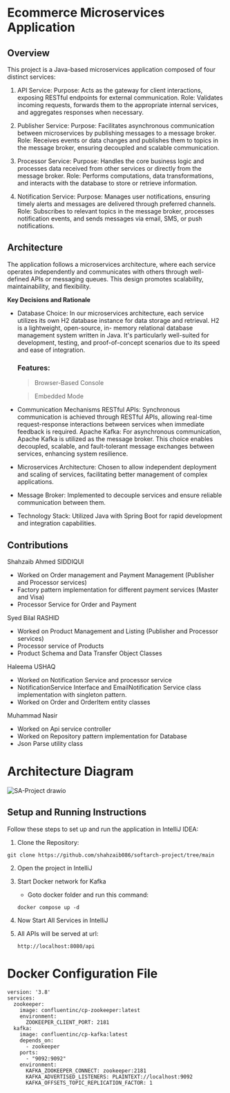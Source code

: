 # Ecommerce Microservices Application

## Overview
This project is a Java-based microservices application composed of four distinct services:

1. API Service:
Purpose: Acts as the gateway for client interactions, exposing RESTful endpoints for external communication.
Role: Validates incoming requests, forwards them to the appropriate internal services, and aggregates responses when necessary.

2. Publisher Service:
Purpose: Facilitates asynchronous communication between microservices by publishing messages to a message broker.
Role: Receives events or data changes and publishes them to topics in the message broker, ensuring decoupled and scalable communication.

3. Processor Service:
Purpose: Handles the core business logic and processes data received from other services or directly from the message broker.
Role: Performs computations, data transformations, and interacts with the database to store or retrieve information.

4. Notification Service:
Purpose: Manages user notifications, ensuring timely alerts and messages are delivered through preferred channels.
Role: Subscribes to relevant topics in the message broker, processes notification events, and sends messages via email, SMS, or push notifications.

## Architecture
The application follows a microservices architecture, where each service operates independently and communicates with others through well-defined APIs or messaging queues. This design promotes scalability, maintainability, and flexibility.

**Key Decisions and Rationale**
- Database Choice:
  In our microservices architecture, each service utilizes its own H2 database instance for data storage and retrieval. H2 is a lightweight, open-source, in- 
  memory relational database management system written in Java. It's particularly well-suited for development, testing, and proof-of-concept scenarios due to its 
  speed and ease of integration.
  ### Features:
  > Browser-Based Console

  > Embedded Mode
  
- Communication Mechanisms
  RESTful APIs: Synchronous communication is achieved through RESTful APIs, allowing real-time request-response interactions between services when immediate 
                feedback is required.
  Apache Kafka: For asynchronous communication, Apache Kafka is utilized as the message broker. This choice enables decoupled, scalable, and fault-tolerant 
                message exchanges between services, enhancing system resilience.

- Microservices Architecture: 
  Chosen to allow independent deployment and scaling of services, facilitating better management of complex applications.

- Message Broker:
  Implemented to decouple services and ensure reliable communication between them.

- Technology Stack: 
  Utilized Java with Spring Boot for rapid development and integration capabilities.

## Contributions
Shahzaib Ahmed SIDDIQUI
- Worked on Order management and Payment Management (Publisher and Processor services)
- Factory pattern implementation for different payment services (Master and Visa)
- Processor Service for Order and Payment

Syed Bilal RASHID
- Worked on Product Management and Listing (Publisher and Processor services)
- Processor service of Products
- Product Schema and Data Transfer Object Classes

Haleema USHAQ
- Worked on Notification Service and processor service
- NotificationService Interface and EmailNotification Service class implementation with singleton pattern.
- Worked on Order and OrderItem entity classes

Muhammad Nasir 
- Worked on Api service controller
- Worked on Repository pattern implementation for Database
- Json Parse utility class

# Architecture Diagram

![SA-Project drawio](https://github.com/user-attachments/assets/7f700b32-ef5f-4604-9ce5-8e879ec30269)

## Setup and Running Instructions
Follow these steps to set up and run the application in IntelliJ IDEA:

1. Clone the Repository:
```
git clone https://github.com/shahzaib086/softarch-project/tree/main
```
2. Open the project in IntelliJ

3. Start Docker network for Kafka
   - Goto docker folder and run this command:
   ```
   docker compose up -d
   ```
   
5. Now Start All Services in IntelliJ

6. All APIs will be served at url:
   ```
   http://localhost:8080/api
   ```

# Docker Configuration File
```
version: '3.8'
services:
  zookeeper:
    image: confluentinc/cp-zookeeper:latest
    environment:
      ZOOKEEPER_CLIENT_PORT: 2181
  kafka:
    image: confluentinc/cp-kafka:latest
    depends_on:
      - zookeeper
    ports:
      - "9092:9092"
    environment:
      KAFKA_ZOOKEEPER_CONNECT: zookeeper:2181
      KAFKA_ADVERTISED_LISTENERS: PLAINTEXT://localhost:9092
      KAFKA_OFFSETS_TOPIC_REPLICATION_FACTOR: 1
```
